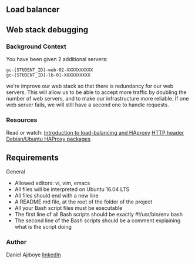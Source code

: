 ## Load balancer
## Web stack debugging

### Background Context
You have been given 2 additional servers:
```
gc-[STUDENT_ID]-web-02-XXXXXXXXXX
gc-[STUDENT_ID]-lb-01-XXXXXXXXXX
```

we're improve our web stack so that there is redundancy for our web servers. This will allow us to be able to accept more traffic by doubling the number of web servers, and to make our infrastructure more reliable. If one web server fails, we will still have a second one to handle requests.

### Resources
Read or watch:
[Introduction to load-balancing and HAproxy](https://intranet.alxswe.com/rltoken/B7f3oz8i3Xvvom_YQZzLnQ)
[HTTP header](https://intranet.alxswe.com/rltoken/sZ9v3Vq2tgLwN_PWVQketw)
[Debian/Ubuntu HAProxy packages](https://intranet.alxswe.com/rltoken/2VRAgtKKR9g6Xfb0xzGiSg)

## Requirements
General
- Allowed editors: vi, vim, emacs
- All files will be interpreted on Ubuntu 16.04 LTS
- All files should end with a new line
- A README.md file, at the root of the folder of the project
- All your Bash script files must be executable
- The first line of all Bash scripts should be exactly #!/usr/bin/env bash
- The second line of the Bash scripts should be a comment explaining what is the script doing

### Author
Daniel Ajiboye [linkedIn](https://www.linkedin.com/in/daniel-boy%C3%A9-58366a1b4/)